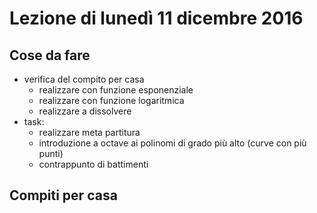 # Lezione di lunedì 11 dicembre 2016

## Cose da fare

* verifica del compito per casa
  * realizzare con funzione esponenziale
  * realizzare con funzione logaritmica
  * realizzare a dissolvere
* task:
  * realizzare meta partitura
  * introduzione a octave ai polinomi di grado più alto (curve con più punti)
  * contrappunto di battimenti

## Compiti per casa
